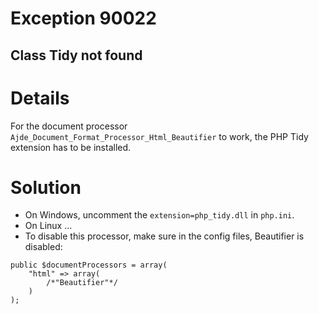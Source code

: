 # Exception 90022 #
## Class Tidy not found ##

# Details #
For the document processor `Ajde_Document_Format_Processor_Html_Beautifier` to work, the PHP Tidy extension has to be installed.

# Solution #
  * On Windows, uncomment the `extension=php_tidy.dll` in `php.ini`.
  * On Linux ...
  * To disable this processor, make sure in the config files, Beautifier is disabled:

```
public $documentProcessors = array(
    "html" => array(
        /*"Beautifier"*/
    )
);	
```